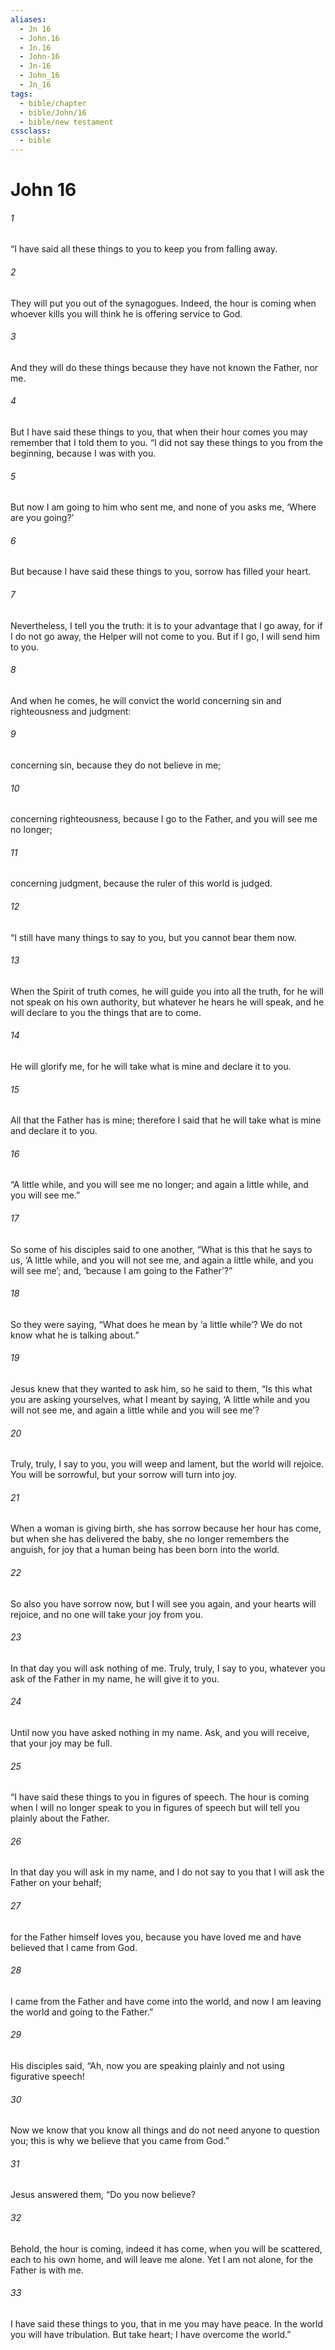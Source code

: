 ```yaml
---
aliases:
  - Jn 16
  - John.16
  - Jn.16
  - John-16
  - Jn-16
  - John_16
  - Jn_16
tags:
  - bible/chapter
  - bible/John/16
  - bible/new testament
cssclass:
  - bible
---
```


# John 16

###### 1
“I have said all these things to you to keep you from falling away.
###### 2
They will put you out of the synagogues. Indeed, the hour is coming when whoever kills you will think he is offering service to God.
###### 3
And they will do these things because they have not known the Father, nor me.
###### 4
But I have said these things to you, that when their hour comes you may remember that I told them to you. “I did not say these things to you from the beginning, because I was with you.
###### 5
But now I am going to him who sent me, and none of you asks me, ‘Where are you going?’
###### 6
But because I have said these things to you, sorrow has filled your heart.
###### 7
Nevertheless, I tell you the truth: it is to your advantage that I go away, for if I do not go away, the Helper will not come to you. But if I go, I will send him to you.
###### 8
And when he comes, he will convict the world concerning sin and righteousness and judgment:
###### 9
concerning sin, because they do not believe in me;
###### 10
concerning righteousness, because I go to the Father, and you will see me no longer;
###### 11
concerning judgment, because the ruler of this world is judged.
###### 12
“I still have many things to say to you, but you cannot bear them now.
###### 13
When the Spirit of truth comes, he will guide you into all the truth, for he will not speak on his own authority, but whatever he hears he will speak, and he will declare to you the things that are to come.
###### 14
He will glorify me, for he will take what is mine and declare it to you.
###### 15
All that the Father has is mine; therefore I said that he will take what is mine and declare it to you.
###### 16
“A little while, and you will see me no longer; and again a little while, and you will see me.”
###### 17
So some of his disciples said to one another, “What is this that he says to us, ‘A little while, and you will not see me, and again a little while, and you will see me’; and, ‘because I am going to the Father’?”
###### 18
So they were saying, “What does he mean by ‘a little while’? We do not know what he is talking about.”
###### 19
Jesus knew that they wanted to ask him, so he said to them, “Is this what you are asking yourselves, what I meant by saying, ‘A little while and you will not see me, and again a little while and you will see me’?
###### 20
Truly, truly, I say to you, you will weep and lament, but the world will rejoice. You will be sorrowful, but your sorrow will turn into joy.
###### 21
When a woman is giving birth, she has sorrow because her hour has come, but when she has delivered the baby, she no longer remembers the anguish, for joy that a human being has been born into the world.
###### 22
So also you have sorrow now, but I will see you again, and your hearts will rejoice, and no one will take your joy from you.
###### 23
In that day you will ask nothing of me. Truly, truly, I say to you, whatever you ask of the Father in my name, he will give it to you.
###### 24
Until now you have asked nothing in my name. Ask, and you will receive, that your joy may be full.
###### 25
“I have said these things to you in figures of speech. The hour is coming when I will no longer speak to you in figures of speech but will tell you plainly about the Father.
###### 26
In that day you will ask in my name, and I do not say to you that I will ask the Father on your behalf;
###### 27
for the Father himself loves you, because you have loved me and have believed that I came from God.
###### 28
I came from the Father and have come into the world, and now I am leaving the world and going to the Father.”
###### 29
His disciples said, “Ah, now you are speaking plainly and not using figurative speech!
###### 30
Now we know that you know all things and do not need anyone to question you; this is why we believe that you came from God.”
###### 31
Jesus answered them, “Do you now believe?
###### 32
Behold, the hour is coming, indeed it has come, when you will be scattered, each to his own home, and will leave me alone. Yet I am not alone, for the Father is with me.
###### 33
I have said these things to you, that in me you may have peace. In the world you will have tribulation. But take heart; I have overcome the world.”


